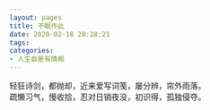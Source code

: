 ```yaml
---
layout: pages
title: 不眠作此
date: 2020-02-18 20:28:21
tags:
categories: 
- 人生自是有情痴
---
```

轻狂诗剑，都抛却，近来爱写词笺，屡分辨，帘外雨落。   
疏懒习气，慢收拾，忍对日销夜没，初识得，孤独侵夺。